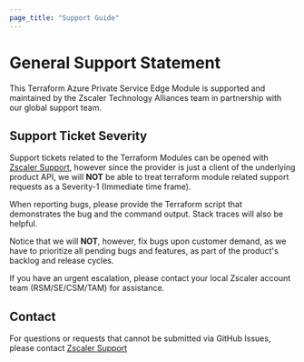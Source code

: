 ```yaml
---
page_title: "Support Guide"
---
```


# General Support Statement

This Terraform Azure Private Service Edge Module is supported and maintained by the Zscaler Technology Alliances team in partnership with our global support team.

## Support Ticket Severity

Support tickets related to the Terraform Modules can be opened with [Zscaler Support](https://help.zscaler.com/login-tickets), however since the provider is just a client of the underlying product API, we will **NOT** be able to treat terraform module related support requests as a Severity-1 (Immediate time frame).

When reporting bugs, please provide the Terraform script that demonstrates the bug and the command output. Stack traces will also be helpful.

Notice that we will **NOT**, however, fix bugs upon customer demand, as we have to prioritize all pending bugs and features, as part of the product's backlog and release cycles.

If you have an urgent escalation, please contact your local Zscaler account team (RSM/SE/CSM/TAM) for assistance.

## Contact

For questions or requests that cannot be submitted via GitHub Issues, please contact [Zscaler Support](https://help.zscaler.com/submit-ticket-links)
